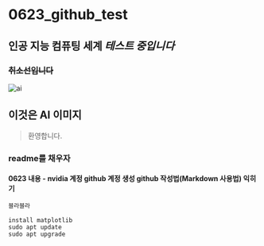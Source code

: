 # 0623_github_test
## **인공 지능 컴퓨팅 세계** *테스트 중입니다*
### ~~취소선입니다~~
![ai](https://github.com/user-attachments/assets/7ab7a5b8-a21d-4781-a90b-80ed15785588)
## **이것은 AI 이미지**
> 환영합니다.

### readme를 채우자
#### 0623 내용 - nvidia 계정 github 계정 생성 github 작성법(Markdown 사용법) 익히기


``` bash
블라블라
```
```
install matplotlib
sudo apt update
sudo apt upgrade
```
